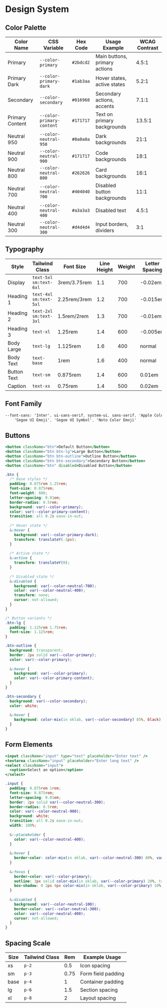 # Design System

## Color Palette

| Color Name     | CSS Variable          | Hex Code  | Usage Example                 | WCAG Contrast |
| -------------- | -------------------- | --------- | ----------------------------- | ------------- |
| Primary        | `--color-primary`    | `#2bdcd2` | Main buttons, primary actions | 4.5:1 |
| Primary Dark   | `--color-primary-dark`| `#1ab3aa` | Hover states, active states   | 5.2:1 |
| Secondary      | `--color-secondary`  | `#016968` | Secondary actions, accents    | 7.1:1 |
| Primary Content| `--color-primary-content` | `#171717` | Text on primary backgrounds  | 13.5:1 |
| Neutral 950    | `--color-neutral-950`| `#0a0a0a` | Dark backgrounds             | 21:1 |
| Neutral 900    | `--color-neutral-900`| `#171717` | Code backgrounds             | 18:1 |
| Neutral 800    | `--color-neutral-800`| `#262626` | Card backgrounds             | 16:1 |
| Neutral 700    | `--color-neutral-700`| `#404040` | Disabled button backgrounds  | 11:1 |
| Neutral 400    | `--color-neutral-400`| `#a3a3a3` | Disabled text                | 4.5:1 |
| Neutral 300    | `--color-neutral-300`| `#d4d4d4` | Input borders, dividers      | 3:1 |

## Typography

| Style        | Tailwind Class | Font Size | Line Height | Weight | Letter Spacing | Usage Example |
| ------------ | -------------- | --------- | ----------- | ------ | -------------- | ------------- |
| Display      | `text-5xl sm:text-6xl` | 3rem/3.75rem | 1.1 | 700 | -0.02em | Hero sections |
| Heading 1    | `text-4xl sm:text-5xl` | 2.25rem/3rem | 1.2 | 700 | -0.015em | Main page titles |
| Heading 2    | `text-2xl sm:text-3xl` | 1.5rem/2rem  | 1.3 | 700 | -0.01em | Section headers |
| Heading 3    | `text-xl`      | 1.25rem   | 1.4 | 600 | -0.005em | Subsections |
| Body Large   | `text-lg`      | 1.125rem  | 1.6 | 400 | normal | Lead paragraphs |
| Body Text    | `text-base`    | 1rem      | 1.6 | 400 | normal | Regular content |
| Button Text  | `text-sm`      | 0.875rem  | 1.4 | 600 | 0.01em | Button labels |
| Caption      | `text-xs`      | 0.75rem   | 1.4 | 500 | 0.02em | Helper text |

## Font Family

```css
--font-sans: 'Inter', ui-sans-serif, system-ui, sans-serif, 'Apple Color Emoji',
    'Segoe UI Emoji', 'Segoe UI Symbol', 'Noto Color Emoji'
```

## Buttons

```jsx
<button className="btn">Default Button</button>
<button className="btn btn-lg">Large Button</button>
<button className="btn btn-outline">Outline Button</button>
<button className="btn btn-secondary">Secondary Button</button>
<button className="btn" disabled>Disabled Button</button>
```

```css
.btn {
  /* Base styles */
  padding: 0.875rem 1.25rem;
  font-size: 0.875rem;
  font-weight: 600;
  letter-spacing: 0.01em;
  border-radius: 0.5rem;
  background: var(--color-primary);
  color: var(--color-primary-content);
  transition: all 0.2s ease-in-out;
  
  /* Hover state */
  &:hover {
    background: var(--color-primary-dark);
    transform: translateY(-1px);
  }
  
  /* Active state */
  &:active {
    transform: translateY(0);
  }
  
  /* Disabled state */
  &:disabled {
    background: var(--color-neutral-700);
    color: var(--color-neutral-400);
    transform: none;
    cursor: not-allowed;
  }
}

/* Button variants */
.btn-lg {
  padding: 1.125rem 1.75rem;
  font-size: 1.125rem;
}

.btn-outline {
  background: transparent;
  border: 2px solid var(--color-primary);
  color: var(--color-primary);
  
  &:hover {
    background: var(--color-primary);
    color: var(--color-primary-content);
  }
}

.btn-secondary {
  background: var(--color-secondary);
  color: white;
  
  &:hover {
    background: color-mix(in oklab, var(--color-secondary) 85%, black);
  }
}
```

## Form Elements

```jsx
<input className="input" type="text" placeholder="Enter text" />
<textarea className="input" placeholder="Enter long text" />
<select className="input">
  <option>Select an option</option>
</select>
```

```css
.input {
  padding: 0.875rem 1rem;
  font-size: 0.875rem;
  letter-spacing: 0.01em;
  border: 2px solid var(--color-neutral-300);
  border-radius: 0.5rem;
  color: var(--color-neutral-900);
  background: white;
  transition: all 0.2s ease-in-out;
  width: 100%;
  
  &::placeholder {
    color: var(--color-neutral-400);
  }
  
  &:hover {
    border-color: color-mix(in oklab, var(--color-neutral-300) 80%, var(--color-primary));
  }
  
  &:focus {
    border-color: var(--color-primary);
    outline: 3px solid color-mix(in oklab, var(--color-primary) 20%, transparent);
    box-shadow: 0 2px 4px color-mix(in oklab, var(--color-primary) 10%, transparent);
  }
  
  &:disabled {
    background: var(--color-neutral-100);
    border-color: var(--color-neutral-300);
    color: var(--color-neutral-400);
    cursor: not-allowed;
  }
}
```

## Spacing Scale

| Size | Tailwind Class | Rem  | Example Usage      |
| ---- | -------------- | ---- | ------------------ |
| xs   | `p-2`          | 0.5  | Icon spacing       |
| sm   | `p-3`          | 0.75 | Form field padding |
| base | `p-4`          | 1    | Container padding  |
| lg   | `p-6`          | 1.5  | Section spacing    |
| xl   | `p-8`          | 2    | Layout spacing     |
